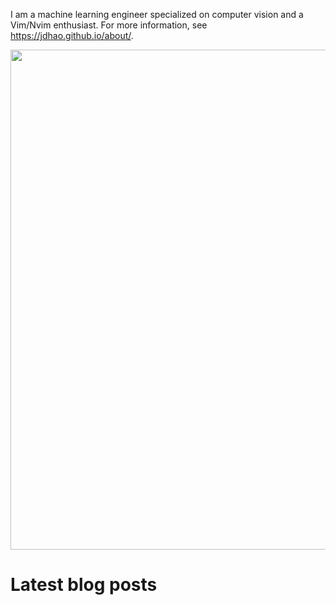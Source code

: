 I am a machine learning engineer specialized on computer vision and a Vim/Nvim enthusiast.
For more information, see https://jdhao.github.io/about/.

<p align="center">
<img src="https://github-readme-stats.vercel.app/api?username=jdhao&show_icons=true" width="800">
</p>

# Latest blog posts

<!-- BLOG-POST-LIST:START -->
<!-- BLOG-POST-LIST:END -->
